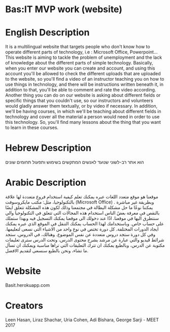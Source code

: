 # Bas:IT MVP work (website)

# English Description
It is a multilingual website that targets people who don't know how to operate different parts of technology, i.e : Microsoft Office, Powerpoint...
This website is aiming to tackle the problem of unemployment and the lack of knowledge about the different parts of simple technology.
Basically, when you enter our website you can create and account, and using this account you'll be allowed to check the different uploads that are uploaded to the website, so you'll find a video of an instructor teaching you on how to use things in technology, and there will be instructions written beneath it, in addition to that, you'll be able to comment and rate the video according.
Another thing you can do on our website is asking about different fields or specific things that you couldn't use, so our instructors and volunteers would gladly answer them textually, or by video if necessary.
In addition, we'll be having courses, in which we'll be teaching about different fields in technology and cover all the material a person would need in order to use this technology.
So, you'll find many lessons about the thing that you want to learn in these courses.

# Hebrew Description
הוא אתר רב-לשוני שנועד לאנשים המתקשים בשימוש ותפעול תחומים שונים

# Arabic Description
موقعنا هو موقع متعدد اللغات عبره يمكنك تعلم كيفية استخدام فروع متعددة لها علاقة بالتكنولوجيا، مثل: مكتب مايكروسوفت (Microsoft Office) . وبطريقة غير مباشرة يمكننا نوعًا ما حل مشكلة البطالة في مجتمعنا وذلك لكون هذه المشكلة تتعلق ايضًا بالنقص في معرفة بعضُ الناس استخدام هذه المجالات التي تتعلق في التكنولوجيا والي سنتطرق اليها في موقعنا. 
اذًا عند دخولك الى موقعنا يمكنك التسجيل فيه وبهذا ستملك على حساب خاص. وباستخدامك لهذا الحساب يمكنك التنقل في الموقع الذي عبره يمكنك ايجاد الدورات المختلفة. كل دورة تختص في نوع واحد من الاشياء التي نسعى لتعليمها. وفي كل دورة ستجد دروس متعددة عن نفس الموضوع. وهنالك، في الدروس، ستجد شرائط ڤيديو والتي عبارة عن مرشد يشرح محتوى الدرس، وتحت الدرس سترى تعليمات مكتوبة عن الدرس، وبالطبع يمكنك ان تترك التعليقات التي تراها مناسبة ويمكنك ان تسأل ما تشاء، ونحن بالطبع سنسعى لتقديم الافضل.


# Website
Basit.herokuapp.com

# Creators

Leen Hasan, Liraz Shachar, Uria Cohen, Adi Bishara, George Sarji - MEET 2017
